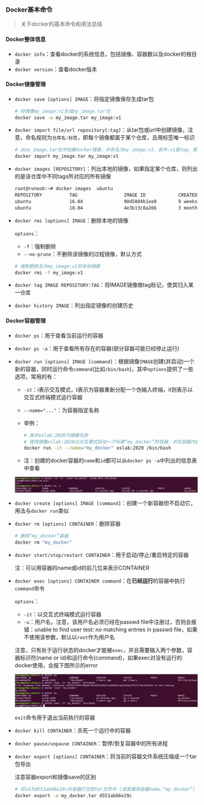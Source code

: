 ### Docker基本命令

> 关于docker的基本命令和用法总结

#### Docker整体信息

- `docker info`：查看docker的系统信息，包括镜像、容器数以及docker的根目录
- `docker version`：查看docker版本

#### Docker镜像管理

- `docker save [options] IMAGE`：将指定镜像保存生成tar包

    ~~~bash
    # 将镜像my_image:v1生成my_image.tar包
    docker save -o my_image.tar my_image:v1
    ~~~

- `docker import file/url repository[:tag]`：从tar包或url中创建镜像，注意，命名规则为`仓库名:标签`，即每个镜像都属于某个仓库，且用标签唯一标识

    ~~~bash
    # 从my_image.tar包中创建docker镜像，并命名为my_image:v1，其中:v1是tag，表示第一版
    docker import my_image.tar my_image:v1
    ~~~

- `docker images [REPOSITORY]`：列出本地的镜像，如果指定某个仓库，则列出的是该仓库中不同tags所对应的所有镜像

    ~~~bash
    root@runoob:~# docker images  ubuntu
    REPOSITORY          TAG                 IMAGE ID            CREATED             SIZE
    ubuntu              16.04               90d5884b1ee0        9 weeks ago         188 MB
    ubuntu              18.04               4e3b13c8a266        3 months ago        136.3 MB
    ~~~

- `docker rmi [options] IMAGE`：删除本地的镜像

    `options`：

    - `-f`：强制删除
    - `--no-prune`：不删除该镜像的过程镜像，默认方式

    ~~~bash
    # 强制删除名为my_image:v1的本地镜像
    docker rmi -f my_image:v1
    ~~~

- `docker tag IMAGE REPOSITORY:TAG`：将IMAGE镜像做tag标记，使其归入某一仓库

- `docker history IMAGE`：列出指定镜像的创建历史

#### Docker容器管理

- `docker ps`：用于查看当前运行的容器
- `docker ps -a`：用于查看所有存在的容器(部分容器可能已经停止运行)

- `docker run [options] IMAGE [command]`：根据镜像`IMAGE`创建(并启动)一个新的容器，同时运行命令`command`(比如`/bin/bash`)，其中`options`提供了一些选项，常用的有：

    - `-it`：i表示交互模式，t表示为容器重新分配一个伪输入终端，it则表示以交互式终端模式运行容器

    - `--name="..."`：为容器指定名称

    - 举例： 

        ~~~bash
        # 其中oslab:2020为镜像名称
        # 使用镜像oslab:2020以交互模式启动一个叫做“my_docker”的容器，并在容器内执行/bin/bash命令
        docker run -it --name="my_docker" oslab:2020 /bin/bash
        ~~~

    - 注：创建的docker容器的`name`和`id`都可以从`docker ps -a`中列出的信息表中查看

    <img src="./img/image-20200928163652895.png" alt="image-20200928163652895"  />

- `docker create [options] IMAGE [command]`：创建一个新容器但不启动它，用法与`docker run`类似

- `docker rm [options] CONTAINER`：删除容器

    ~~~bash
    # 删除“my_docker”容器
    docker rm "my_docker"
    ~~~

- `docker start/stop/restart CONTAINER`：用于启动/停止/重启特定的容器

    注：可以用容器的name或id的前几位来表示CONTAINER

- `docker exec [options] CONTAINER command`：在**已经运行**的容器中执行`command`命令

    `options`：

    - `-it`：以交互式终端模式运行容器
    - `-u`：用户名，注意，该用户名必须已经在passwd file中注册过，否则会报错：unable to find user test: no matching entries in passwd file，如果不使用该参数，默认以`root`作为用户名

    注意，只有处于运行状态的docker才能被`exec`，并且需要输入两个参数，容器标识符(name or id)和运行命令(command)，如果exec对没有运行的docker使用，会报下图所示的error

    <img src="./img/image-20200928165018423.png" alt="image-20200928165018423"  />

    `exit`命令用于退出当前执行的容器

- `docker kill CONTAINER`：杀死一个运行中的容器
- `docker pause/unpause CONTAINER`：暂停/恢复容器中的所有进程

- `docker export [options] CONTAINER`：将当前的容器文件系统压缩成一个tar包导出

    注意容器export和镜像save的区别

    ~~~bash
    # 将id为d551ab66e29c的容器打包到tar文件中 (或直接用容器name:“my_docker”)
    docker export -o my_docker.tar d551ab66e29c
    ~~~

    